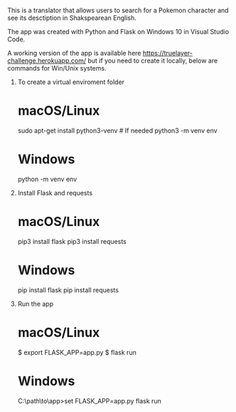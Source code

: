 This is a translator that allows users to search for a Pokemon character and see its desctiption in Shakspearean English.

The app was created with Python and Flask on Windows 10 in Visual Studio Code.

A working version of the app is available here https://truelayer-challenge.herokuapp.com/ but if you need to create it locally, below are commands for Win/Unix systems.


1. To create a virtual enviroment folder
    # macOS/Linux
    sudo apt-get install python3-venv    # If needed
    python3 -m venv env

    # Windows
    python -m venv env

2. Install Flask and requests
    # macOS/Linux
    pip3 install flask
    pip3 install requests

    # Windows
    pip install flask
    pip install requests

3. Run the app
    # macOS/Linux
    $ export FLASK_APP=app.py
    $ flask run

    # Windows
    C:\path\to\app>set FLASK_APP=app.py
    flask run